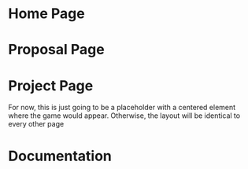 # Home Page

# Proposal Page

# Project Page

For now, this is just going to be a placeholder with a centered element where the game would appear. Otherwise, the layout will be identical to every other page

# Documentation
